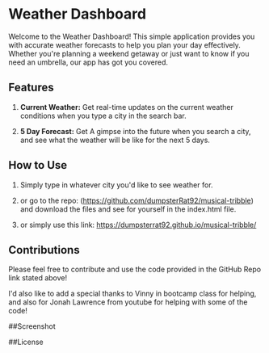 # Weather Dashboard

Welcome to the Weather Dashboard! This simple application provides you with accurate weather forecasts to help you plan your day effectively. Whether you're planning a weekend getaway or just want to know if you need an umbrella, our app has got you covered.

## Features

1. **Current Weather:** Get real-time updates on the current weather conditions when you type a city in the search bar.
   
2. **5 Day Forecast:** Get A gimpse into the future when you search a city, and see what the weather will be like for the next 5 days.
   

   
## How to Use

1. Simply type in whatever city you'd like to see weather for.
   
2. or go to the repo: (https://github.com/dumpsterRat92/musical-tribble) and download the files and see for yourself in the index.html file.
   
3. or simply use this link: https://dumpsterrat92.github.io/musical-tribble/
   

## Contributions

 Please feel free to contribute and use the code provided in the GitHub Repo link stated above!

 I'd also like to add a special thanks to Vinny in bootcamp class for helping, and also for Jonah Lawrence from youtube for helping with some of the code! 

 ##Screenshot

 ##License



